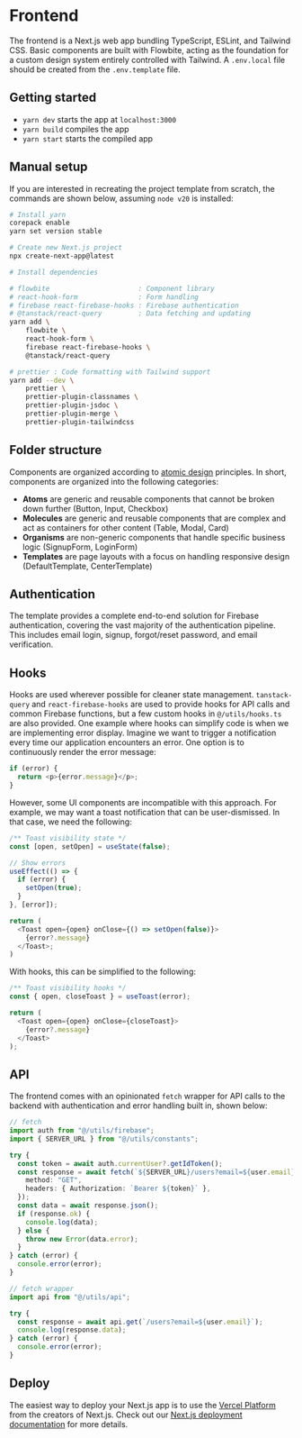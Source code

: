 # Frontend

The frontend is a Next.js web app bundling TypeScript, ESLint, and Tailwind CSS. Basic components are built with Flowbite, acting as the foundation for a custom design system entirely controlled with Tailwind. A `.env.local` file should be created from the `.env.template` file.

## Getting started

- `yarn dev` starts the app at `localhost:3000`
- `yarn build` compiles the app
- `yarn start` starts the compiled app

## Manual setup

If you are interested in recreating the project template from scratch, the commands are shown below, assuming `node v20` is installed:

```bash
# Install yarn
corepack enable
yarn set version stable

# Create new Next.js project
npx create-next-app@latest

# Install dependencies

# flowbite                      : Component library
# react-hook-form               : Form handling
# firebase react-firebase-hooks : Firebase authentication
# @tanstack/react-query         : Data fetching and updating
yarn add \
    flowbite \
    react-hook-form \
    firebase react-firebase-hooks \
    @tanstack/react-query

# prettier : Code formatting with Tailwind support
yarn add --dev \
    prettier \
    prettier-plugin-classnames \
    prettier-plugin-jsdoc \
    prettier-plugin-merge \
    prettier-plugin-tailwindcss
```

## Folder structure

Components are organized according to [atomic design](https://atomicdesign.bradfrost.com/chapter-2/) principles. In short, components are organized into the following categories:

- **Atoms** are generic and reusable components that cannot be broken down further (Button, Input, Checkbox)
- **Molecules** are generic and reusable components that are complex and act as containers for other content (Table, Modal, Card)
- **Organisms** are non-generic components that handle specific business logic (SignupForm, LoginForm)
- **Templates** are page layouts with a focus on handling responsive design (DefaultTemplate, CenterTemplate)

## Authentication

The template provides a complete end-to-end solution for Firebase authentication, covering the vast majority of the authentication pipeline. This includes email login, signup, forgot/reset password, and email verification.

## Hooks

Hooks are used wherever possible for cleaner state management. `tanstack-query` and `react-firebase-hooks` are used to provide hooks for API calls and common Firebase functions, but a few custom hooks in `@/utils/hooks.ts` are also provided. One example where hooks can simplify code is when we are implementing error display. Imagine we want to trigger a notification every time our application encounters an error. One option is to continuously render the error message:

```ts
if (error) {
  return <p>{error.message}</p>;
}
```

However, some UI components are incompatible with this approach. For example, we may want a toast notification that can be user-dismissed. In that case, we need the following:

```ts
/** Toast visibility state */
const [open, setOpen] = useState(false);

// Show errors
useEffect(() => {
  if (error) {
    setOpen(true);
  }
}, [error]);

return (
  <Toast open={open} onClose={() => setOpen(false)}>
    {error?.message}
  </Toast>;
)
```

With hooks, this can be simplified to the following:

```ts
/** Toast visibility hooks */
const { open, closeToast } = useToast(error);

return (
  <Toast open={open} onClose={closeToast}>
    {error?.message}
  </Toast>
);
```

## API

The frontend comes with an opinionated `fetch` wrapper for API calls to the backend with authentication and error handling built in, shown below:

```ts
// fetch
import auth from "@/utils/firebase";
import { SERVER_URL } from "@/utils/constants";

try {
  const token = await auth.currentUser?.getIdToken();
  const response = await fetch(`${SERVER_URL}/users?email=${user.email}`, {
    method: "GET",
    headers: { Authorization: `Bearer ${token}` },
  });
  const data = await response.json();
  if (response.ok) {
    console.log(data);
  } else {
    throw new Error(data.error);
  }
} catch (error) {
  console.error(error);
}
```

```ts
// fetch wrapper
import api from "@/utils/api";

try {
  const response = await api.get(`/users?email=${user.email}`);
  console.log(response.data);
} catch (error) {
  console.error(error);
}
```

## Deploy

The easiest way to deploy your Next.js app is to use the [Vercel Platform](https://vercel.com/new?utm_medium=default-template&filter=next.js&utm_source=create-next-app&utm_campaign=create-next-app-readme) from the creators of Next.js. Check out our [Next.js deployment documentation](https://nextjs.org/docs/deployment) for more details.
